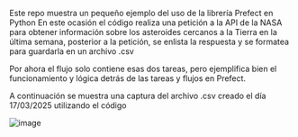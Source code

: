 Este repo muestra un pequeño ejemplo del uso de la librería Prefect en Python
En este ocasión el código realiza una petición a la API de la NASA para obtener información sobre los asteroides cercanos a la Tierra en la última semana, posterior a la petición, se enlista la respuesta y se formatea para guardarla en un archivo .csv

Por ahora el flujo solo contiene esas dos tareas, pero ejemplifica bien el funcionamiento y lógica detrás de las tareas y flujos en Prefect.


A continuación se muestra una captura del archivo .csv creado el día 17/03/2025 utilizando el código

![image](https://github.com/user-attachments/assets/d538c91a-22ad-4587-a7c8-6800e13506d3)
